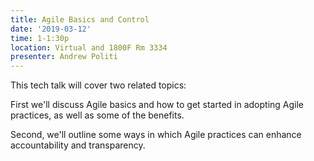 ```yaml
---
title: Agile Basics and Control
date: '2019-03-12'
time: 1-1:30p
location: Virtual and 1800F Rm 3334
presenter: Andrew Politi
---
```


This tech talk will cover two related topics:

First we'll discuss Agile basics and how to get started in adopting Agile practices, as well as some of the benefits.

Second, we'll outline some ways in which Agile practices can enhance accountability and transparency.
